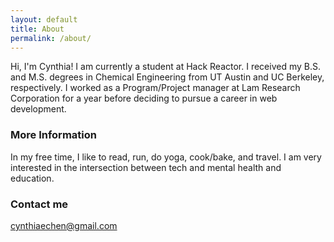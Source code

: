 ```yaml
---
layout: default
title: About
permalink: /about/
---
```


Hi, I'm Cynthia! I am currently a student at Hack Reactor. I received my B.S. and M.S. degrees in Chemical Engineering from UT Austin and UC Berkeley, respectively. I worked as a Program/Project manager at Lam Research Corporation for a year before deciding to pursue a career in web development.

### More Information

In my free time, I like to read, run, do yoga, cook/bake, and travel. I am very interested in the intersection between tech and mental health and education.

### Contact me

cynthiaechen@gmail.com

